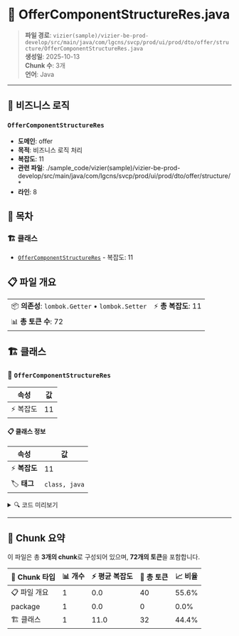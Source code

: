 # 📄 OfferComponentStructureRes.java

> **파일 경로**: `vizier(sample)/vizier-be-prod-develop/src/main/java/com/lgcns/svcp/prod/ui/prod/dto/offer/structure/OfferComponentStructureRes.java`  
> **생성일**: 2025-10-13  
> **Chunk 수**: 3개  
> **언어**: Java
---



## 💼 비즈니스 로직

### `OfferComponentStructureRes`
- **도메인**: offer
- **목적**: 비즈니스 로직 처리
- **복잡도**: 11
- **관련 파일**: ./sample_code/vizier(sample)/vizier-be-prod-develop/src/main/java/com/lgcns/svcp/prod/ui/prod/dto/offer/structure/*
- **라인**: 8


## 📑 목차

### 🏗️ 클래스
- [`OfferComponentStructureRes`](#class-offercomponentstructureres) - 복잡도: 11

## 📋 파일 개요

| | |
|--|--|
| 📦 **의존성**: `lombok.Getter` • `lombok.Setter` | ⚡ **총 복잡도**: 11 |
| 📊 **총 토큰 수**: 72 |  |



## 🏗️ 클래스

### <a id="class-offercomponentstructureres"></a>🎯 `OfferComponentStructureRes`

| 속성 | 값 |
|------|----|
| ⚡ 복잡도 | 11 |



#### 📋 클래스 정보

| 속성 | 값 |
|------|----|
| ⚡ **복잡도** | 11 || 📍 **라인 범위** | 8-8 |
| 🏷️ **태그** | `class, java` |

<details>
<summary>🔍 코드 미리보기</summary>

```java
public class OfferComponentStructureRes {
    private String objUuid;
    private String objCode;
    private String objName;
    private String itemCode;
    private String itemCodeName;
    private String validStartDtm;
    private String validEndDtm;
    private String relationValidStartDtm;
    private String relationValidEndDtm;
}...
```

**Chunk 정보**
- 🆔 **ID**: `261b224f9832`
- 📍 **라인**: 8-8
- 📊 **토큰**: 32
- 🏷️ **태그**: `class, java`

</details>

---





## 🧩 Chunk 요약

이 파일은 총 **3개의 chunk**로 구성되어 있으며, **72개의 토큰**을 포함합니다.

| 🧩 Chunk 타입 | 📊 개수 | ⚡ 평균 복잡도 | 📝 총 토큰 | 📈 비율 |
|---------------|--------|-------------|----------|--------|
| 📋 파일 개요 | 1 | 0.0 | 40 | 55.6% |
| package | 1 | 0.0 | 0 | 0.0% |
| 🏗️ 클래스 | 1 | 11.0 | 32 | 44.4% |

